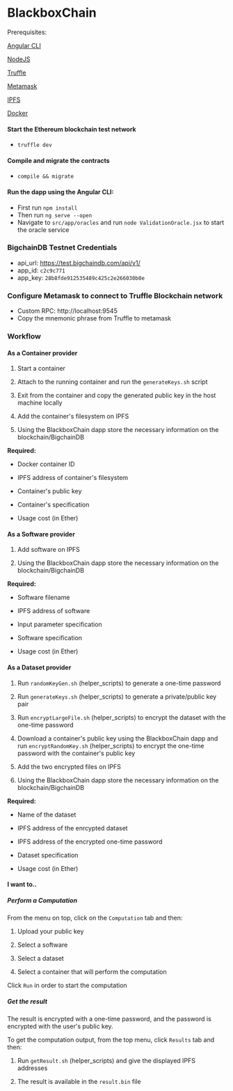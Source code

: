 

# BlackboxChain

Prerequisites:

[Angular CLI](https://cli.angular.io/)

[NodeJS](https://nodejs.org/en/)

[Truffle](http://truffleframework.com/)

[Metamask](https://metamask.io/)

[IPFS](https://ipfs.io/)

[Docker](https://www.docker.com/)

#### Start the Ethereum blockchain test network
* `truffle dev`

#### Compile and migrate the contracts
* `compile && migrate`

#### Run the dapp using the Angular CLI:
* First run  `npm install`
* Then run `ng serve --open`
* Navigate to `src/app/oracles` and run `node ValidationOracle.jsx` to start the oracle service

### BigchainDB Testnet Credentials
* api_url: https://test.bigchaindb.com/api/v1/
* app_id: `c2c9c771`
* app_key: `28b8fde912535489c425c2e266030b0e`

### Configure Metamask to connect to Truffle Blockchain network
* Custom RPC: http://localhost:9545 
* Copy the mnemonic phrase from Truffle to metamask

### Workflow


#### As a Container provider

1) Start a container

2) Attach to the running container and run the `generateKeys.sh` script

3) Exit from the container and copy the generated public key in the host machine locally

4) Add the container's filesystem on IPFS

5) Using the BlackboxChain dapp store the necessary information on the blockchain/BigchainDB

**Required:**

* Docker container ID

* IPFS address of container's filesystem

* Container's public key

* Container's specification

* Usage cost (in Ether)


#### As a Software provider

1) Add software on IPFS

2) Using the BlackboxChain dapp store the necessary information on the blockchain/BigchainDB

**Required:**

* Software filename

* IPFS address of software

* Input parameter specification

* Software specification

* Usage cost (in Ether)
   
#### As a Dataset provider

1) Run `randomKeyGen.sh` (helper_scripts) to generate a one-time password

2) Run `generateKeys.sh` (helper_scripts) to generate a private/public key pair

3) Run `encryptLargeFile.sh` (helper_scripts) to encrypt the dataset with the one-time password

4) Download a container's public key using the BlackboxChain dapp and run `encryptRandomKey.sh` (helper_scripts) to 
encrypt the one-time password with the container's public key

5) Add the two encrypted files on IPFS

6) Using the BlackboxChain dapp store the necessary information on the blockchain/BigchainDB

**Required:**

* Name of the dataset

* IPFS address of the enrcypted dataset

* IPFS address of the encrypted one-time password

* Dataset specification

* Usage cost (in Ether)

#### I want to..

##### Perform a Computation
From the menu on top, click on the `Computation` tab and then:

1) Upload your public key

2) Select a software

3) Select a dataset

4) Select a container that will perform the computation

Click `Run` in order to start the computation

##### Get the result
The result is encrypted with a one-time password, and the password is encrypted with the user's public key.

To get the computation output, from the top menu, click `Results` tab and then:

1) Run `getResult.sh` (helper_scripts) and give the displayed IPFS addresses

2) The result is available in the `result.bin` file
